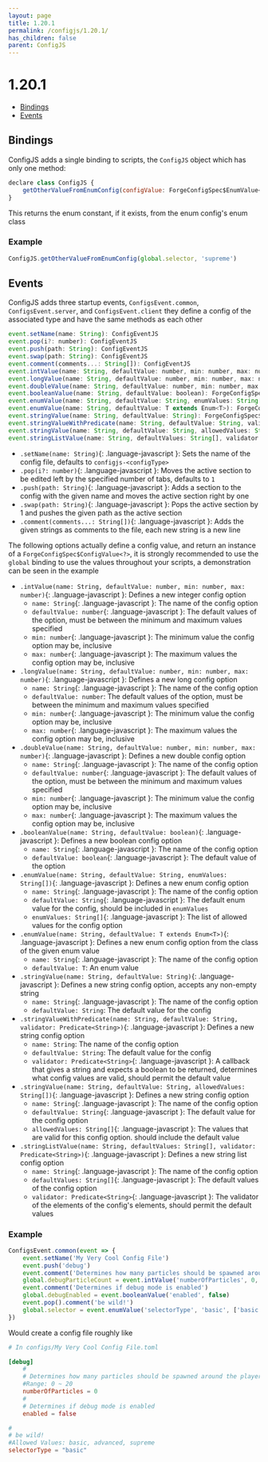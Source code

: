 ```yaml
---
layout: page
title: 1.20.1
permalink: /configjs/1.20.1/
has_children: false
parent: ConfigJS
---
```


# 1.20.1

- [Bindings](#bindings)
- [Events](#events)

## Bindings

ConfigJS adds a single binding to scripts, the `ConfigJS` object which has only one method:

```js
declare class ConfigJS {
    getOtherValueFromEnumConfig(configValue: ForgeConfigSpec$EnumValue<T>, name: String): T
}
```

This returns the enum constant, if it exists, from the enum config's enum class

### Example

```js
ConfigJS.getOtherValueFromEnumConfig(global.selector, 'supreme')
```

## Events

ConfigJS adds three startup events, `ConfigsEvent.common`, `ConfigsEvent.server`, and `ConfigsEvent.client` they define a config of the associated type and have the same methods as each other

```js
event.setName(name: String): ConfigEventJS
event.pop(i?: number): ConfigEventJS
event.push(path: String): ConfigEventJS
event.swap(path: String): ConfigEventJS
event.comment(comments...: String[]): ConfigEventJS
event.intValue(name: String, defaultValue: number, min: number, max: number): ForgeConfigSpec$IntValue
event.longValue(name: String, defaultValue: number, min: number, max: number): ForgeConfigSpec$LongValue
event.doubleValue(name: String, defaultValue: number, min: number, max: number): ForgeConfigSpec$DoubleValue
event.booleanValue(name: String, defaultValue: boolean): ForgeConfigSpec$BooleanValue
event.enumValue(name: String, defaultValue: String, enumValues: String[]): ForgeConfigSpec$EnumValue<? extends Enum<?>>
event.enumValue(name: String, defaultValue: T extends Enum<T>): ForgeConfigSpec$EnumValue<T>
event.stringValue(name: String, defaultValue: String): ForgeConfigSpec$ConfigValue<String>
event.stringValueWithPredicate(name: String, defaultValue: String, validator: Predicate<String>): ForgeConfigSpec$ConfigValue<String>
event.stringValue(name: String, defaultValue: String, allowedValues: String[]): ForgeConfigSpec$ConfigValue<String>
event.stringListValue(name: String, defaultValues: String[], validator: Predicate<String>): ForgeConfigSpec$ConfigValue<List<? extends String>>
```

- `.setName(name: String)`{: .language-javascript }: Sets the name of the config file, defaults to `configjs-<configType>`
- `.pop(i?: number)`{: .language-javascript }: Moves the active section to be edited left by the specified number of tabs, defaults to `1`
- `.push(path: String)`{: .language-javascript }: Adds a section to the config with the given name and moves the active section right by one
- `.swap(path: String)`{: .language-javascript }: Pops the active section by 1 and pushes the given path as the active section
- `.comment(comments...: String[])`{: .language-javascript }: Adds the given strings as comments to the file, each new string is a new line

The following options actually define a config value, and return an instance of a `ForgeConfigSpec$ConfigValue<?>`, it is strongly recommended to use the `global` binding to use the values throughout your scripts, a demonstration can be seen in the example

- `.intValue(name: String, defaultValue: number, min: number, max: number)`{: .language-javascript }: Defines a new integer config option
    - `name: String`{: .language-javascript }: The name of the config option
    - `defaultValue: number`{: .language-javascript }: The default values of the option, must be between the minimum and maximum values specified
    - `min: number`{: .language-javascript }: The minimum value the config option may be, inclusive
    - `max: number`{: .language-javascript }: The maximum values the config option may be, inclusive
- `.longValue(name: String, defaultValue: number, min: number, max: number)`{: .language-javascript }: Defines a new long config option
    - `name: String`{: .language-javascript }: The name of the config option
    - `defaultValue: number`: The default values of the option, must be between the minimum and maximum values specified
    - `min: number`{: .language-javascript }: The minimum value the config option may be, inclusive
    - `max: number`{: .language-javascript }: The maximum values the config option may be, inclusive
- `.doubleValue(name: String, defaultValue: number, min: number, max: number)`{: .language-javascript }: Defines a new double config option
    - `name: String`{: .language-javascript }: The name of the config option
    - `defaultValue: number`{: .language-javascript }: The default values of the option, must be between the minimum and maximum values specified
    - `min: number`{: .language-javascript }: The minimum value the config option may be, inclusive
    - `max: number`{: .language-javascript }: The maximum values the config option may be, inclusive
- `.booleanValue(name: String, defaultValue: boolean)`{: .language-javascript }: Defines a new boolean config option
    - `name: String`{: .language-javascript }: The name of the config option
    - `defaultValue: boolean`{: .language-javascript }: The default value of the option
- `.enumValue(name: String, defaultValue: String, enumValues: String[])`{: .language-javascript }: Defines a new enum config option
    - `name: String`{: .language-javascript }: The name of the config option
    - `defaultValue: String`{: .language-javascript }: The default enum value for the config, should be included in `enumValues`
    - `enumValues: String[]`{: .language-javascript }: The list of allowed values for the config option
- `.enumValue(name: String, defaultValue: T extends Enum<T>)`{: .language-javascript }: Defines a new enum config option from the class of the given enum value
    - `name: String`{: .language-javascript }: The name of the config option
    - `defaultValue: T`: An enum value
- `.stringValue(name: String, defaultValue: String)`{: .language-javascript }: Defines a new string config option, accepts any non-empty string
    - `name: String`{: .language-javascript }: The name of the config option
    - `defaultValue: String`: The default value for the config
- `.stringValueWithPredicate(name: String, defaultValue: String, validator: Predicate<String>)`{: .language-javascript }: Defines a new string config option
    - `name: String`: The name of the config option
    - `defaultValue: String`: The default value for the config
    - `validator: Predicate<String>`{: .language-javascript }: A callback that gives a string and expects a boolean to be returned, determines what config values are valid, should permit the default value
- `.stringValue(name: String, defaultValue: String, allowedValues: String[])`{: .language-javascript }: Defines a new string config option
    - `name: String`{: .language-javascript }: The name of the config option
    - `defaultValue: String`{: .language-javascript }: The default value for the config option
    - `allowedValues: String[]`{: .language-javascript }: The values that are valid for this config option. should include the default value
- `.stringListValue(name: String, defaultValues: String[], validator: Predicate<String>)`{: .language-javascript }: Defines a new string list config option
    - `name: String`{: .language-javascript }: The name of the config option
    - `defaultValues: String[]`{: .language-javascript }: The default values of the config option
    - `validator: Predicate<String>`{: .language-javascript }: The validator of the elements of the config's elements, should permit the default values

### Example

```js
ConfigsEvent.common(event => {
    event.setName('My Very Cool Config File')
    event.push('debug')
    event.comment('Determines how many particles should be spawned around the player in debug mode')
    global.debugParticleCount = event.intValue('numberOfParticles', 0, 0, 20)
    event.comment('Determines if debug mode is enabled')
    global.debugEnabled = event.booleanValue('enabled', false)
    event.pop().comment('be wild!')
    global.selector = event.enumValue('selectorType', 'basic', ['basic', 'advanced', 'supreme'])
})
```

Would create a config file roughly like

```toml
# In configs/My Very Cool Config File.toml

[debug]
    #
    # Determines how many particles should be spawned around the player in debug mode
    #Range: 0 ~ 20
    numberOfParticles = 0
    #
    # Determines if debug mode is enabled
    enabled = false

#
# be wild!
#Allowed Values: basic, advanced, supreme
selectorType = "basic"

```
